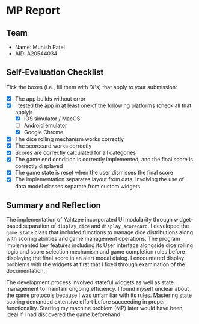 # MP Report

## Team

- Name: Munish Patel
- AID: A20544034

## Self-Evaluation Checklist

Tick the boxes (i.e., fill them with 'X's) that apply to your submission:

- [X] The app builds without error
- [X] I tested the app in at least one of the following platforms (check all
      that apply):
  - [X] iOS simulator / MacOS
  - [ ] Android emulator
  - [X] Google Chrome
- [X] The dice rolling mechanism works correctly
- [X] The scorecard works correctly
- [X] Scores are correctly calculated for all categories
- [X] The game end condition is correctly implemented, and the final score is
      correctly displayed
- [X] The game state is reset when the user dismisses the final score
- [X] The implementation separates layout from data, involving the use of data
      model classes separate from custom widgets

## Summary and Reflection

The implementation of Yahtzee incorporated UI modularity through widget-based separation of `display_dice` and `display_scorecard`. I developed the `game_state` class that included functions to manage dice distributions along with scoring abilities and game management operations. The program implemented key features including its User interface alongside dice rolling logic and score selection mechanism and game completion rules before displaying the final score in an alert modal dialog. I encountered display problems with the widgets at first that I fixed through examination of the documentation.

The development process involved stateful widgets as well as state management to maintain ongoing efficiency. I found myself unclear about the game protocols because I was unfamiliar with its rules. Mastering state scoring demanded extensive effort before succeeding in proper functionality. Starting my machine problem (MP) later would have been ideal if I had discovered the game beforehand.